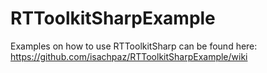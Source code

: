 # RTToolkitSharpExample

Examples on how to use RTToolkitSharp can be found here: https://github.com/isachpaz/RTToolkitSharpExample/wiki

